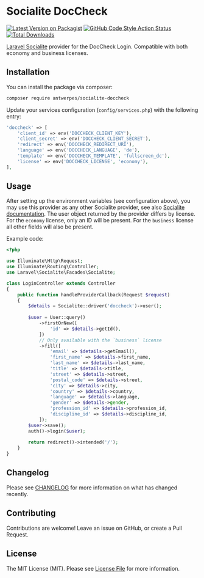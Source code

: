 # Socialite DocCheck

[![Latest Version on Packagist](https://img.shields.io/packagist/v/antwerpes/socialite-doccheck.svg?style=flat-square)](https://packagist.org/packages/antwerpes/socialite-doccheck)
[![GitHub Code Style Action Status](https://img.shields.io/github/actions/workflow/status/antwerpes/socialite-doccheck/lint.yml?branch=master)](https://github.com/antwerpes/socialite-doccheck/actions?query=workflow%3Alint+branch%3Amaster)
[![Total Downloads](https://img.shields.io/packagist/dt/antwerpes/socialite-doccheck.svg?style=flat-square)](https://packagist.org/packages/antwerpes/socialite-doccheck)

[Laravel Socialite](https://laravel.com/docs/10.x/socialite) provider for the DocCheck Login. Compatible with both 
economy and business licenses.

## Installation

You can install the package via composer:

```bash
composer require antwerpes/socialite-doccheck
```

Update your services configuration (`config/services.php`) with the following entry:

```php
'doccheck' => [
    'client_id' => env('DOCCHECK_CLIENT_KEY'),
    'client_secret' => env('DOCCHECK_CLIENT_SECRET'),
    'redirect' => env('DOCCHECK_REDIRECT_URI'),
    'language' => env('DOCCHECK_LANGUAGE', 'de'),
    'template' => env('DOCCHECK_TEMPLATE', 'fullscreen_dc'),
    'license' => env('DOCCHECK_LICENSE', 'economy'),
],
```

## Usage

After setting up the environment variables (see configuration above), you may use this provider as any
other Socialite provider, see also [Socialite documentation](https://laravel.com/docs/10.x/socialite).
The user object returned by the provider differs by license. For the `economy` license, only an ID 
will be present. For the `business` license all other fields will also be present.

Example code:

```php
<?php

use Illuminate\Http\Request;
use Illuminate\Routing\Controller;
use Laravel\Socialite\Facades\Socialite;

class LoginController extends Controller
{
    public function handleProviderCallback(Request $request)
    {
        $details = Socialite::driver('doccheck')->user();
         
        $user = User::query()
            ->firstOrNew([
                'id' => $details->getId(),
            ])
            // Only available with the `business` license
            ->fill([
                'email' => $details->getEmail(),
                'first_name' => $details->first_name,
                'last_name' => $details->last_name,
                'title' => $details->title,
                'street' => $details->street,
                'postal_code' => $details->street,
                'city' => $details->city,
                'country' => $details->country,
                'language' => $details->language,
                'gender' => $details->gender,
                'profession_id' => $details->profession_id,
                'discipline_id' => $details->discipline_id,
            ]);
        $user->save();
        auth()->login($user);
        
        return redirect()->intended('/');
    }
}
```

## Changelog

Please see [CHANGELOG](CHANGELOG.md) for more information on what has changed recently.

## Contributing

Contributions are welcome! Leave an issue on GitHub, or create a Pull Request.

## License

The MIT License (MIT). Please see [License File](LICENSE.md) for more information.
